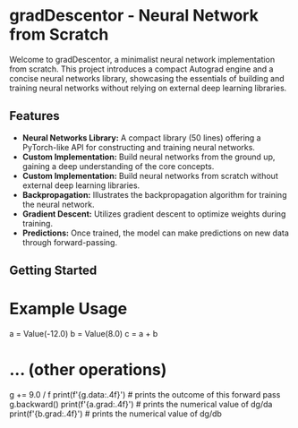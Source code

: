 # gradDescentor - Neural Network from Scratch

Welcome to gradDescentor, a minimalist neural network implementation from scratch. This project introduces a compact Autograd engine and a concise neural networks library, showcasing the essentials of building and training neural networks without relying on external deep learning libraries.

## Features

- **Neural Networks Library:** A compact library (50 lines) offering a PyTorch-like API for constructing and training neural networks.
- **Custom Implementation:** Build neural networks from the ground up, gaining a deep understanding of the core concepts.
- **Custom Implementation:** Build neural networks from scratch without external deep learning libraries.
- **Backpropagation:** Illustrates the backpropagation algorithm for training the neural network.
- **Gradient Descent:** Utilizes gradient descent to optimize weights during training.
- **Predictions:** Once trained, the model can make predictions on new data through forward-passing.

## Getting Started

# Example Usage
a = Value(-12.0)
b = Value(8.0)
c = a + b
# ... (other operations)
g += 9.0 / f
print(f'{g.data:.4f}')  # prints the outcome of this forward pass
g.backward()
print(f'{a.grad:.4f}')  # prints the numerical value of dg/da
print(f'{b.grad:.4f}')  # prints the numerical value of dg/db


